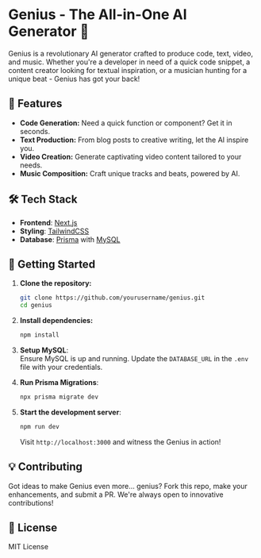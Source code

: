 # Genius - The All-in-One AI Generator 🚀

Genius is a revolutionary AI generator crafted to produce code, text, video, and music. Whether you're a developer in need of a quick code snippet, a content creator looking for textual inspiration, or a musician hunting for a unique beat - Genius has got your back!

## 🌟 Features

- **Code Generation:** Need a quick function or component? Get it in seconds.
- **Text Production:** From blog posts to creative writing, let the AI inspire you.
- **Video Creation:** Generate captivating video content tailored to your needs.
- **Music Composition:** Craft unique tracks and beats, powered by AI.

## 🛠 Tech Stack

- **Frontend**: [Next.js](https://nextjs.org/)
- **Styling**: [TailwindCSS](https://tailwindcss.com/)
- **Database**: [Prisma](https://www.prisma.io/) with [MySQL](https://www.mysql.com/)

## 🚀 Getting Started

1. **Clone the repository:**
    ```bash
    git clone https://github.com/yourusername/genius.git
    cd genius
    ```

2. **Install dependencies:**
    ```bash
    npm install
    ```

3. **Setup MySQL**:   
    Ensure MySQL is up and running. Update the `DATABASE_URL` in the `.env` file with your credentials.

4. **Run Prisma Migrations**:
    ```bash
    npx prisma migrate dev
    ```

5. **Start the development server**:
    ```bash
    npm run dev
    ```

    Visit `http://localhost:3000` and witness the Genius in action!

## 💡 Contributing

Got ideas to make Genius even more... genius? Fork this repo, make your enhancements, and submit a PR. We're always open to innovative contributions!

## 📄 License

MIT License

